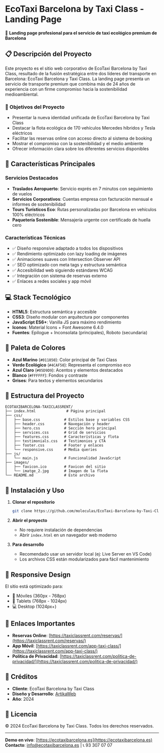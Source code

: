 # EcoTaxi Barcelona by Taxi Class - Landing Page

🚖 **Landing page profesional para el servicio de taxi ecológico premium de Barcelona**

## 📋 Descripción del Proyecto

Este proyecto es el sitio web corporativo de EcoTaxi Barcelona by Taxi Class, resultado de la fusión estratégica entre dos líderes del transporte en Barcelona: EcoTaxi Barcelona y Taxi Class. La landing page presenta un servicio de transporte premium que combina más de 24 años de experiencia con un firme compromiso hacia la sostenibilidad medioambiental.

### 🎯 Objetivos del Proyecto
- Presentar la nueva identidad unificada de EcoTaxi Barcelona by Taxi Class
- Destacar la flota ecológica de 170 vehículos Mercedes híbridos y Tesla eléctricos
- Facilitar las reservas online con acceso directo al sistema de booking
- Mostrar el compromiso con la sostenibilidad y el medio ambiente
- Ofrecer información clara sobre los diferentes servicios disponibles

## 🚀 Características Principales

### Servicios Destacados
- **Traslados Aeropuerto**: Servicio exprés en 7 minutos con seguimiento de vuelos
- **Servicios Corporativos**: Cuentas empresa con facturación mensual e informes de sostenibilidad
- **Tours Turísticos Eco**: Rutas personalizadas por Barcelona en vehículos 100% eléctricos
- **Paquetería Sostenible**: Mensajería urgente con certificado de huella cero

### Características Técnicas
- ✅ Diseño responsive adaptado a todos los dispositivos
- ✅ Rendimiento optimizado con lazy loading de imágenes
- ✅ Animaciones suaves con Intersection Observer API
- ✅ SEO optimizado con meta tags y estructura semántica
- ✅ Accesibilidad web siguiendo estándares WCAG
- ✅ Integración con sistema de reservas externo
- ✅ Enlaces a redes sociales y app móvil

## 💻 Stack Tecnológico

- **HTML5**: Estructura semántica y accesible
- **CSS3**: Diseño modular con arquitectura por componentes
- **JavaScript ES6+**: Vanilla JS para máximo rendimiento
- **Iconos**: Material Icons + Font Awesome 6.4.0
- **Fuentes**: Epilogue + Inconsolata (principales), Roboto (secundaria)

## 🎨 Paleta de Colores

- **Azul Marino** (`#011850`): Color principal de Taxi Class
- **Verde Ecológico** (`#4CAF50`): Representa el compromiso eco
- **Azul Claro** (`#05D9D9`): Acentos y elementos destacados
- **Blanco** (`#FFFFFF`): Fondos y contraste
- **Grises**: Para textos y elementos secundarios

## 📁 Estructura del Proyecto

```
ECOTAXIBARCELONA-TAXICLASSRENT/
├── index.html              # Página principal
├── css/
│   ├── base.css           # Estilos base y variables CSS
│   ├── header.css         # Navegación y header
│   ├── hero.css           # Sección hero principal
│   ├── services.css       # Grid de servicios
│   ├── features.css       # Características y flota
│   ├── testimonials.css   # Testimonios y CTA
│   ├── footer.css         # Footer y enlaces
│   └── responsive.css     # Media queries
├── js/
│   └── main.js            # Funcionalidad JavaScript
├── images/
│   ├── favicon.ico        # Favicon del sitio
│   └── imatge_2.jpg       # Imagen de la flota
└── README.md              # Este archivo
```

## 🔧 Instalación y Uso

1. **Clonar el repositorio**
   ```bash
   git clone https://github.com/moleculas/EcoTaxi-Barcelona-by-Taxi-Class---Landing-Page.git
   ```

2. **Abrir el proyecto**
   - No requiere instalación de dependencias
   - Abrir `index.html` en un navegador web moderno

3. **Para desarrollo**
   - Recomendado usar un servidor local (ej: Live Server en VS Code)
   - Los archivos CSS están modularizados para fácil mantenimiento

## 📱 Responsive Design

El sitio está optimizado para:
- 📱 Móviles (360px - 768px)
- 📱 Tablets (768px - 1024px)
- 💻 Desktop (1024px+)

## 🔗 Enlaces Importantes

- **Reservas Online**: [https://taxiclassrent.com/reservas/](https://taxiclassrent.com/reservas/)
- **App Móvil**: [https://taxiclassrent.com/app-taxi-class/](https://taxiclassrent.com/app-taxi-class/)
- **Política de Privacidad**: [https://taxiclassrent.com/politica-de-privacidad/](https://taxiclassrent.com/politica-de-privacidad/)

## 👥 Créditos

- **Cliente**: EcoTaxi Barcelona by Taxi Class
- **Diseño y Desarrollo**: [ArtikaWeb](https://artikaweb.com)
- **Año**: 2024

## 📄 Licencia

© 2024 EcoTaxi Barcelona by Taxi Class. Todos los derechos reservados.

---

**Demo en vivo**: [https://ecotaxibarcelona.es](https://ecotaxibarcelona.es)  
**Contacto**: info@ecotaxibarcelona.es | 📞 93 307 07 07